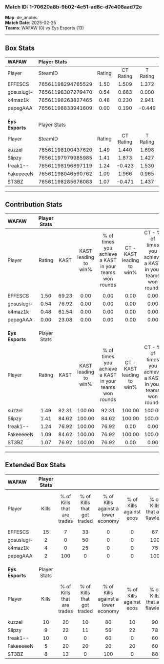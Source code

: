 ### Match ID: 1-70620a8b-9b02-4e51-ad8c-d7c408aad72e  
**Map**: de_anubis  
**Match Date**: 2025-02-25  
**Teams**: WAFAW (0) vs Eys Esports (13)  

---  

## Box Stats  

| **WAFAW**       | Player Stats      |        |           |          |       |       |       |         |        |      |     |
| :- | :- | :-: | :-: | :-: | :-: | :-: | :-: | :-: | :-: | :-: | :-: |
| Player          | SteamID           | Rating | CT Rating | T Rating | KAST  |  ADR  | Kills | Assists | Deaths | K/D  | HS% |
| EFFESCS         | 76561198294765529 |  1.50  |   1.509   |  1.372   | 69.23 | 105.2 |  15   |    1    |   10   | 1.50 | 73  |
| gosuslugi-      | 76561198307279470 |  0.54  |   0.683   |  0.000   | 76.92 | 37.4  |   2   |    4    |   9    | 0.22 | 50  |
| k4maz1k         | 76561198263827465 |  0.48  |   0.230   |  2.941   | 61.54 | 60.6  |   4   |    5    |   13   | 0.31 | 50  |
| pepegAAA        | 76561198833941609 |  0.00  |   0.190   |  -0.449  | 23.08 | 31.9  |   2   |    0    |   13   | 0.15 | 150 |
|                 |                   |        |           |          |       |       |       |         |        |      |     |
|                 |                   |        |           |          |       |       |       |         |        |      |     |
|                 |                   |        |           |          |       |       |       |         |        |      |     |
| **Eys Esports** | Player Stats      |        |           |          |       |       |       |         |        |      |     |
| Player          | SteamID           | Rating | CT Rating | T Rating | KAST  |  ADR  | Kills | Assists | Deaths | K/D  | HS% |
| kuzzel          | 76561198100437620 |  1.49  |   1.440   |  1.698   | 92.31 | 79.9  |  10   |    5    |   5    | 2.00 | 70  |
| Slipzy          | 76561197979985985 |  1.41  |   1.873   |  1.427   | 84.62 | 73.9  |   9   |    3    |   3    | 3.00 | 33  |
| freak1--        | 76561198196897119 |  1.24  |  -0.423   |  1.530   | 76.92 | 81.5  |  10   |    3    |   8    | 1.25 | 50  |
| FakeeeeeN       | 76561198046590762 |  1.09  |   1.966   |  0.965   | 84.62 | 66.5  |   5   |    4    |   4    | 1.25 | 60  |
| ST3BZ           | 76561198285676083 |  1.07  |  -0.471   |  1.437   | 76.92 | 49.2  |   8   |    1    |   6    | 1.33 | 50  |
---  

## Contribution Stats  

| **WAFAW**       | Player Stats |       |                      |                                                        |                           |                                                             |                          |                                                            |
| :- | :-: | :-: | :-: | :-: | :-: | :-: | :-: | :-: |
| Player          |    Rating    | KAST  | KAST leading to win% | % of times you achieve a KAST in your teams won rounds | CT - KAST leading to win% | CT - % of times you achieve a KAST in your teams won rounds | T - KAST leading to win% | T - % of times you achieve a KAST in your teams won rounds |
| EFFESCS         |     1.50     | 69.23 |         0.00         |                          0.00                          |           0.00            |                            0.00                             |           0.00           |                            0.00                            |
| gosuslugi-      |     0.54     | 76.92 |         0.00         |                          0.00                          |           0.00            |                            0.00                             |           0.00           |                            0.00                            |
| k4maz1k         |     0.48     | 61.54 |         0.00         |                          0.00                          |           0.00            |                            0.00                             |           0.00           |                            0.00                            |
| pepegAAA        |     0.00     | 23.08 |         0.00         |                          0.00                          |           0.00            |                            0.00                             |           0.00           |                            0.00                            |
|                 |              |       |                      |                                                        |                           |                                                             |                          |                                                            |
|                 |              |       |                      |                                                        |                           |                                                             |                          |                                                            |
|                 |              |       |                      |                                                        |                           |                                                             |                          |                                                            |
| **Eys Esports** | Player Stats |       |                      |                                                        |                           |                                                             |                          |                                                            |
| Player          |    Rating    | KAST  | KAST leading to win% | % of times you achieve a KAST in your teams won rounds | CT - KAST leading to win% | CT - % of times you achieve a KAST in your teams won rounds | T - KAST leading to win% | T - % of times you achieve a KAST in your teams won rounds |
| kuzzel          |     1.49     | 92.31 |        100.00        |                         92.31                          |          100.00           |                           100.00                            |          100.00          |                           91.67                            |
| Slipzy          |     1.41     | 84.62 |        100.00        |                         84.62                          |          100.00           |                           100.00                            |          100.00          |                           83.33                            |
| freak1--        |     1.24     | 76.92 |        100.00        |                         76.92                          |           0.00            |                            0.00                             |          100.00          |                           83.33                            |
| FakeeeeeN       |     1.09     | 84.62 |        100.00        |                         76.92                          |          100.00           |                           100.00                            |          100.00          |                           75.00                            |
| ST3BZ           |     1.07     | 76.92 |        100.00        |                         76.92                          |           0.00            |                            0.00                             |          100.00          |                           83.33                            |
---  

## Extended Box Stats  

| **WAFAW**       | Player Stats |                            |                            |                                    |                         |                              |                                 |        |                             |                                     |                          |                               |                            |
| :- | :-: | :-: | :-: | :-: | :-: | :-: | :-: | :-: | :-: | :-: | :-: | :-: | :-: |
| Player          |    Kills     | % of Kills that are trades | % of Kills that got traded | % of Kills against a lower economy | % of Kills against ecos | % of Kills that are flawless | % of Kills that are close duels | Deaths | % of Deaths that get traded | % of Deaths against a lower economy | % of Deaths against ecos | % of Deaths that are flawless | % of Deaths that are close |
| EFFESCS         |      15      |             7              |             33             |                 0                  |            0            |              67              |                0                |   10   |              0              |                  0                  |            0             |              70               |             10             |
| gosuslugi-      |      2       |             0              |             50             |                 0                  |            0            |             100              |                0                |   9    |             33              |                  0                  |            0             |              56               |             11             |
| k4maz1k         |      4       |             0              |             25             |                 0                  |            0            |              75              |                0                |   13   |              0              |                  8                  |            0             |              62               |             8              |
| pepegAAA        |      2       |            100             |             0              |                 0                  |            0            |             100              |                0                |   13   |              0              |                  0                  |            0             |              85               |             0              |
|                 |              |                            |                            |                                    |                         |                              |                                 |        |                             |                                     |                          |                               |                            |
|                 |              |                            |                            |                                    |                         |                              |                                 |        |                             |                                     |                          |                               |                            |
|                 |              |                            |                            |                                    |                         |                              |                                 |        |                             |                                     |                          |                               |                            |
| **Eys Esports** | Player Stats |                            |                            |                                    |                         |                              |                                 |        |                             |                                     |                          |                               |                            |
| Player          |    Kills     | % of Kills that are trades | % of Kills that got traded | % of Kills against a lower economy | % of Kills against ecos | % of Kills that are flawless | % of Kills that are close duels | Deaths | % of Deaths that get traded | % of Deaths against a lower economy | % of Deaths against ecos | % of Deaths that are flawless | % of Deaths that are close |
| kuzzel          |      10      |             20             |             10             |                 80                 |           10            |              90              |               10                |   5    |             20              |                 40                  |            0             |              60               |             0              |
| Slipzy          |      9       |             22             |             11             |                 56                 |           22            |              78              |               11                |   3    |             33              |                 67                  |            0             |              100              |             0              |
| freak1--        |      10      |             0              |             0              |                 60                 |            0            |              60              |                0                |   8    |             38              |                 63                  |            13            |              50               |             0              |
| FakeeeeeN       |      5       |             20             |             20             |                 20                 |           20            |              60              |                0                |   4    |              0              |                 25                  |            0             |              50               |             0              |
| ST3BZ           |      8       |             13             |             0              |                100                 |            0            |              88              |               13                |   6    |             33              |                 33                  |            17            |              100              |             0              |
